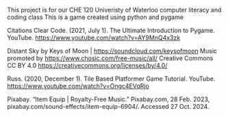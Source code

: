 This project is for our CHE 120 Univeristy of Waterloo computer literacy and coding class
This is a game created using python and pygame

Citations
Clear Code. (2021, July 1). The Ultimate Introduction to Pygame. YouTube. https://www.youtube.com/watch?v=AY9MnQ4x3zk 

Distant Sky by Keys of Moon | https://soundcloud.com/keysofmoon
Music promoted by https://www.chosic.com/free-music/all/
Creative Commons CC BY 4.0
https://creativecommons.org/licenses/by/4.0/

Russ. (2020, December 1). Tile Based Platformer Game Tutorial. YouTube. https://www.youtube.com/watch?v=Ongc4EVqRjo 

Pixabay. “Item Equip | Royalty-Free Music.” Pixabay.com, 28 Feb. 2023, pixabay.com/sound-effects/item-equip-6904/. Accessed 27 Oct. 2024.

